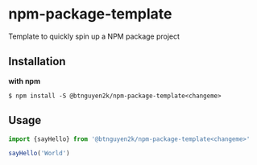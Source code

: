 # npm-package-template
Template to quickly spin up a NPM package project

## Installation

**with npm**

```shell
$ npm install -S @btnguyen2k/npm-package-template<changeme>
```

## Usage

```javascript
import {sayHello} from '@btnguyen2k/npm-package-template<changeme>'

sayHello('World')
```
